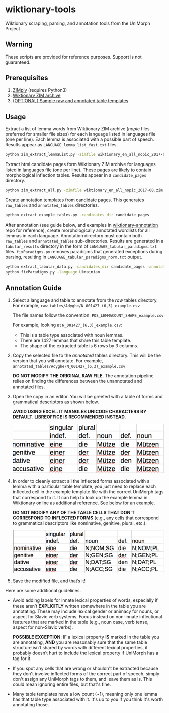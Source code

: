 # wiktionary-tools
Wiktionary scraping, parsing, and annotation tools from the UniMorph Project

## Warning

These scripts are provided for reference purposes. Support is not guaranteed. 

## Prerequisites

1. [ZIMply](https://pypi.org/project/zimply/) (requires Python3)
2. [Wiktionary ZIM archive](https://download.kiwix.org/zim/wiktionary/)
3. [(OPTIONAL) Sample raw and annotated table templates](https://github.com/unimorph/wiktionary-annotations)

## Usage

Extract a list of lemma words from Wiktionary ZIM archive (*nopic* files preferred for smaller file sizes) for each language listed in languages file (one per line). Each lemma is associated with a possible part of speech. Results appear as ```LANGUAGE_lemma_list_fast.txt``` files.

```bash
python zim_extract_lemmaList.py -zimfile wiktionary_en_all_nopic_2017-08.zim -langfile languages.txt
```

Extract html candidate pages form Wiktionary ZIM archive for languages listed in languages file (one per line). These pages are likely to contain morphological inflection tables. Results appear in a ```candidate_pages``` directory.

```bash
python zim_extract_all.py -zimfile wiktionary_en_all_nopic_2017-08.zim -langfile languages.txt
```

Create annotation templates from candidate pages. This generates ```raw_tables``` and ```annotated_tables``` directories.

```bash
python extract_example_tables.py -candidates_dir candidate_pages
```

After annotation (see guide below, and examples in [wiktionary-annotation](https://github.com/unimorph/wiktionary-annotations) repo for reference), create morphologically annotated wordlists for all lemmas in each language. Annotation directory must contain both ```raw_tables``` and ```annotated_tables``` sub-directories. Results are generated in a ```tabular_results``` directory in the form of ```LANGUAGE_tabular_paradigms.txt``` files. ```fixParadigms.py``` removes paradigms that generated exceptions during parsing, resulting in ```LANGUAGE_tabular_paradigms_norm.txt``` output.

```bash
python extract_tabular_data.py -candidates_dir candidate_pages -annotation_dir . -language Ukrainian
python fixParadigms.py -language Ukrainian
```


## Annotation Guide

1. Select a language and table to annotate from the *raw* tables directory. For example, ```raw_tables/Adyghe/N_001427_(6,3)_example.csv```

    The file names follow the convention: ```POS_LEMMACOUNT_SHAPE_example.csv```

    For example, looking at ```N_001427_(6,3)_example.csv```:
    * This is a table type associated with noun lemmas.
    * There are 1427 lemmas that share this table template.
    * The shape of the extracted table is 6 rows by 3 columns.

2. Copy the selected file to the *annotated* tables directory. This will be the version that you will annotate. For example, ```annotated_tables/Adyghe/N_001427_(6,3)_example.csv```

    __DO NOT MODIFY THE ORIGINAL RAW FILE__. The annotation pipeline relies on finding the differences between the unannotated and annotated files.

3. Open the copy in an editor. You will be greeted with a table of forms and grammatical descriptors as shown below.

    __AVOID USING EXCEL. IT MANGLES UNICODE CHARACTERS BY DEFAULT. LIBREOFFICE IS RECOMMENDED INSTEAD.__
    
    ![Example raw table.](/images/raw_table_example.png "Example raw table.")
    
4. In order to cleanly extract all the inflected forms associated with a lemma with a particular table template, you just need to replace each inflected cell in the example template file with the correct UniMorph tags that correspond to it. It can help to look up the example lemma in Wiktionary online as additional reference. See below for an example.

    __DO NOT MODIFY ANY OF THE TABLE CELLS THAT DON’T CORRESPOND TO INFLECTED FORMS__ (e.g., any cells that correspond to grammatical descriptors like nominative, genitive, plural, etc.).
    
    ![Example annotated table.](/images/annotated_table_example.png "Example annotated table.")
    
5. Save the modified file, and that’s it!

Here are some additional guidelines.

* Avoid adding labels for innate lexical properties of words, especially if these aren’t __EXPLICITLY__ written somewhere in the table you are annotating. These may include lexical gender or animacy for nouns, or aspect for Slavic verb systems. Focus instead on non-innate inflectional features that are marked in the table (e.g., noun case, verb tense, aspect for non-Slavic verbs).

    __POSSIBLE EXCEPTION__: IF a lexical property __IS__ marked in the table you are annotating, __AND__ you are reasonably sure that the same table structure isn’t shared by words with different lexical properties, it probably doesn’t hurt to include the lexical property if UniMorph has a tag for it.

* If you spot any cells that are wrong or shouldn't be extracted because they don't involve inflected forms of the correct part of speech, simply don't assign any UniMorph tags to them, and leave them as is. This could mean ignoring entire files, but that's fine.

* Many table templates have a low count (~1), meaning only one lemma has that table type associated with it. It's up to you if you think it's worth annotating those.
